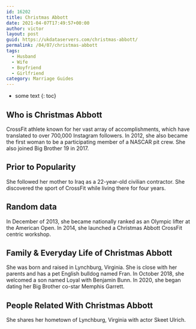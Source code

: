 ```yaml
---
id: 16202
title: Christmas Abbott
date: 2021-04-07T17:49:57+00:00
author: victor
layout: post
guid: https://ukdataservers.com/christmas-abbott/
permalink: /04/07/christmas-abbott
tags:
  - Husband
  - Wife
  - Boyfriend
  - Girlfriend
category: Marriage Guides
---
```


* some text
{: toc}


## Who is Christmas Abbott



CrossFit athlete known for her vast array of accomplishments, which have translated to over 700,000 Instagram followers. In 2012, she also became the first woman to be a participating member of a NASCAR pit crew. She also joined Big Brother 19 in 2017.

                
                
                
## Prior to Popularity



She followed her mother to Iraq as a 22-year-old civilian contractor. She discovered the sport of CrossFit while living there for four years.

                
                
                
## Random data



In December of 2013, she became nationally ranked as an Olympic lifter at the American Open. In 2014, she launched a Christmas Abbott CrossFit centric workshop. 

                
                
                
## Family & Everyday Life of Christmas Abbott



She was born and raised in Lynchburg, Virginia. She is close with her parents and has a pet English bulldog named Fran. In October 2018, she welcomed a son named Loyal with Benjamin Bunn. In 2020, she began dating her Big Brother co-star Memphis Garrett.

                
                
                
## People Related With Christmas Abbott



She shares her hometown of Lynchburg, Virginia with actor Skeet Ulrich.

                
              
            
          
          
          
